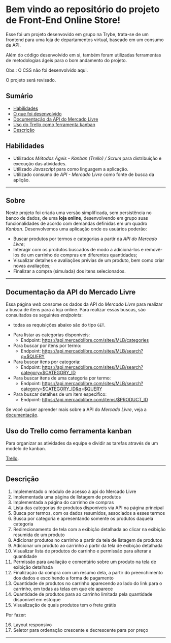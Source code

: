 # Bem vindo ao repositório do projeto de Front-End Online Store!

Esse foi um projeto desenvovido em grupo na Trybe, trata-se de um frontend para uma loja de departamentos virtual, baseado em um consumo de API.

Além do código desenvolvido em si, também foram utilizadas ferramentas de metodologias ágeis para o bom andamento do projeto.

Obs.: O CSS não foi desenvolvido aqui.

O projeto será revisado.

## Sumário

- [Habilidades](#habilidades)
- [O que foi desenvolvido](#sobre)
- [Documentação da API do Mercado Livre](#documentação-da-api-do-mercado-livre)
- [Uso do Trello como ferramenta kanban](#uso-do-trello-como-ferramenta-kanban)
- [Descrição](#descrição)

## Habilidades

* Utilizados _Métodos Ágeis - Kanban (Trello) / Scrum_ para distribuição e execução das atividades.
* Utilizado _Javascript_ para como linguagem a aplicação.
* Utilizado consumo de _API - Mercado Livre_ como fonte de busca da aplição.

---

## Sobre

Neste projeto foi criada uma versão simplificada, sem persistência no banco de dados, de uma **loja online**, desenvolvendo em grupo suas funcionalidades de acordo com demandas definidas em um quadro _Kanban_.
Desenvolvemos uma aplicação onde os usuários poderão:
  - Buscar produtos por termos e categorias a partir da _API do Mercado Livre_;
  - Interagir com os produtos buscados de modo a adicioná-los e removê-los de um carrinho de compras em diferentes quantidades;
  - Visualizar detalhes e avaliações prévias de um produto, bem como criar novas avaliações;
  - Finalizar a compra (simulada) dos itens selecionados.

---

## Documentação da API do Mercado Livre

Essa página _web_ consome os dados da API do _Mercado Livre_ para realizar a busca de itens para a loja online. Para realizar essas buscas, são consultados os seguintes _endpoints_:

* todas as requisições abaixo são do tipo `GET`.
- Para listar as categorias disponíveis:
  - Endpoint: https://api.mercadolibre.com/sites/MLB/categories
- Para buscar por itens por termo:
  - Endpoint: https://api.mercadolibre.com/sites/MLB/search?q=$QUERY
- Para buscar itens por categoria:
  - Endpoint: https://api.mercadolibre.com/sites/MLB/search?category=$CATEGORY_ID
- Para buscar itens de uma categoria por termo:
  - Endpoint: https://api.mercadolibre.com/sites/MLB/search?category=$CATEGORY_ID&q=$QUERY
- Para buscar detalhes de um item especifico:
  - Endpoint: https://api.mercadolibre.com/items/$PRODUCT_ID

Se você quiser aprender mais sobre a API do _Mercado Livre_, veja a [documentação](https://developers.mercadolivre.com.br/pt_br/itens-e-buscas).

## Uso do Trello como ferramenta kanban

Para organizar as atividades da equipe e dividir as tarefas através de um modelo de kanban.

[Trello](https://trello.com/).

---

## Descrição

1. Implementado o módulo de acesso à api do Mercado Livre
2. Implementada uma página de listagem de produtos
3. Implementada a página do carrinho de compras
4. Lista das categorias de produtos disponíveis via API na página principal
5. Busca por termos, com os dados resumidos, associados a esses termos
6. Busca por categoria e apresentando somente os produtos daquela categoria
7. Redirecionamento de tela com a exibição detalhada ao clicar na exibição resumida de um produto
8. Adicionar produtos no carrinho a partir da tela de listagem de produtos
9. Adicionar um produto ao carrinho a partir da tela de exibição detalhada
10. Visualizar lista de produtos do carrinho e permissão para alterar a quantidade
11. Permissão para avaliação e comentário sobre um produto na tela de exibição detalhada
12. Finalização da compra com um resumo dela, a partir do preenchimento dos dados e escolhendo a forma de pagamento
13. Quantidade de produtos no carrinho aparecendo ao lado do link para o carrinho, em todas as telas em que ele aparece
14. Quantidade de produtos para ao carrinho limitada pela quantidade disponível em estoque
15. Visualização de quais produtos tem o frete grátis

Por fazer:

16. Layout responsivo
17. Seletor para ordenação crescente e decrescente para por preço

---
